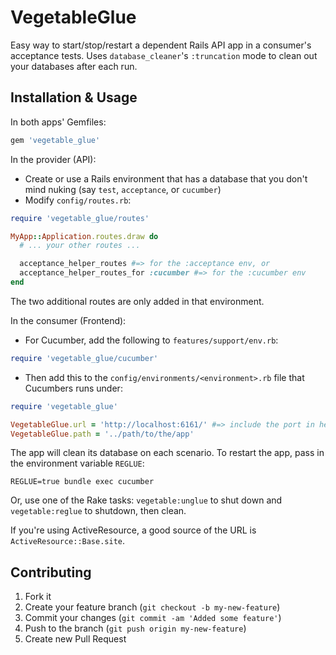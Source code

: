 # VegetableGlue

Easy way to start/stop/restart a dependent Rails API app in a consumer's acceptance tests.
Uses `database_cleaner`'s `:truncation` mode to clean out your databases after each run.

## Installation & Usage

In both apps' Gemfiles:

``` ruby
gem 'vegetable_glue'
```

In the provider (API):

* Create or use a Rails environment that has a database that you don't mind nuking (say `test`, `acceptance`, or `cucumber`)
* Modify `config/routes.rb`:

``` ruby
require 'vegetable_glue/routes'

MyApp::Application.routes.draw do
  # ... your other routes ...

  acceptance_helper_routes #=> for the :acceptance env, or
  acceptance_helper_routes_for :cucumber #=> for the :cucumber env
end
```

The two additional routes are only added in that environment.

In the consumer (Frontend):

* For Cucumber, add the following to `features/support/env.rb`:

``` ruby
require 'vegetable_glue/cucumber'
```

* Then add this to the `config/environments/<environment>.rb` file that Cucumbers runs under:

``` ruby
require 'vegetable_glue'

VegetableGlue.url = 'http://localhost:6161/' #=> include the port in here, too, that's where the app will run
VegetableGlue.path = '../path/to/the/app'
```

The app will clean its database on each scenario. To restart the app, pass in the environment variable `REGLUE`:

    REGLUE=true bundle exec cucumber

Or, use one of the Rake tasks: `vegetable:unglue` to shut down and `vegetable:reglue` to shutdown, then clean.

If you're using ActiveResource, a good source of the URL is `ActiveResource::Base.site`.

## Contributing

1. Fork it
2. Create your feature branch (`git checkout -b my-new-feature`)
3. Commit your changes (`git commit -am 'Added some feature'`)
4. Push to the branch (`git push origin my-new-feature`)
5. Create new Pull Request

